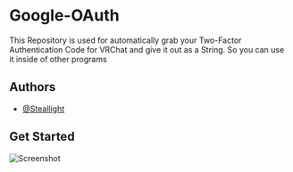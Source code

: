 
# Google-OAuth

This Repository is used for automatically grab your Two-Factor Authentication Code for VRChat and give it out as a String. So you can use it inside of other programs



## Authors

- [@Steallight](https://www.github.com/steallight)

## Get Started

![Screenshot](https://img001.prntscr.com/file/img001/0DNxg771QlypWwGo6ZeS-Q.png)

